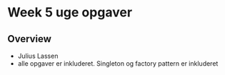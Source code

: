 # Week 5 uge opgaver

## Overview

- Julius Lassen
- alle opgaver er inkluderet. Singleton og factory pattern er inkluderet

